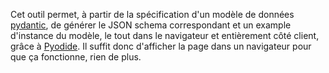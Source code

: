 Cet outil permet, à partir de la spécification d'un modèle de données [pydantic](https://docs.pydantic.dev/latest/), de générer le JSON schema correspondant et un example d'instance du modèle, le tout dans le navigateur et entièrement côté client, grâce à [Pyodide](https://pyodide.org/en/stable/).
Il suffit donc d'afficher la page dans un navigateur pour que ça fonctionne, rien de plus. 
